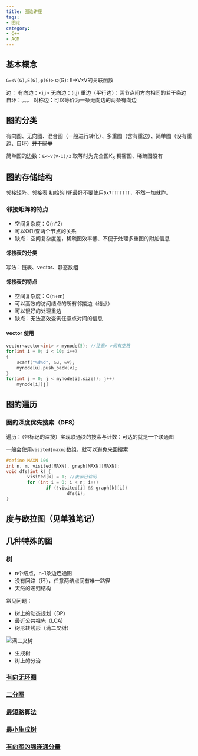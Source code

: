 ```yaml
---
title: 图论讲座
tags:
- 图论
category:
- C++
- ACM
---
```


## 基本概念

`G=<V(G),E(G),φ(G)>`
φ(G): E->V×V的关联函数

边：
有向边：<i,j>
无向边：(i,j)
重边（平行边）：两节点间方向相同的若干条边
自环：。。。
对称边：可以等价为一条无向边的两条有向边

## 图的分类

有向图、无向图、混合图（一般进行转化）、多重图（含有重边）、简单图（没有重边、自环）~~并不简单~~

简单图的边数：`E<=V(V-1)/2`
取等时为完全图K<sub>8</sub>
稠密图、稀疏图没有

## 图的存储结构

邻接矩阵、邻接表
初始的INF最好不要使用`0x7fffffff`，不然一加就炸。

### 邻接矩阵的特点

* 空间复杂度：O(n^2)
* 可以O(1)查两个节点的关系
* 缺点：空间复杂度差，稀疏图效率低、不便于处理多重图的附加信息

#### 邻接表的分类

写法：链表、vector、静态数组

#### 邻接表的特点

* 空间复杂度：O(n+m)
* 可以高效的访问结点的所有邻接边（结点）
* 可以很好的处理重边
* 缺点：无法高效查询任意点对间的信息

#### vector 使用

```c++
vector<vector<int> > mynode(5); //注意> >间有空格
for(int i = 0; i < 10; i++)
{
    scanf("%d%d", &u, &v);
    mynode[u].push_back(v);
}
for(int j = 0; j < mynode[i].size(); j++)
    mynode[i][j]
```

## 图的遍历

### 图的深度优先搜索（DFS）

遍历：（带标记的深搜）实现联通块的搜索与计数：可达的就是一个联通图

一般会使用`visited[maxn]`数组，就可以避免来回搜索

```c++
#define MAXN 100
int n, m, visited[MAXN], graph[MAXN][MAXN];
void dfs(int k) {
        visited[k] = 1; //表示已访问
        for (int i = 0; i < n; i++)
               if (!visited[i] && graph[k][i])
                       dfs(i);
}
```

## 度与欧拉图（见单独笔记）

## 几种特殊的图

### 树

* n个结点，n-1条边连通图
* 没有回路（环），任意两结点间有唯一路径
* 天然的递归结构

常见问题：

* 树上的动态规划（DP）
* 最近公共祖先（LCA)
* 树形转线形（满二叉树）

![满二叉树](/img/full_binary_tree.png)

* 生成树
* 树上的分治

### [有向无环图](../有向无环图/)

### [二分图](../二分图/)

### [最短路算法](../最短路算法/)

### [最小生成树](../最小生成树/)

### [有向图的强连通分量](../有向图的强连通分量/)

